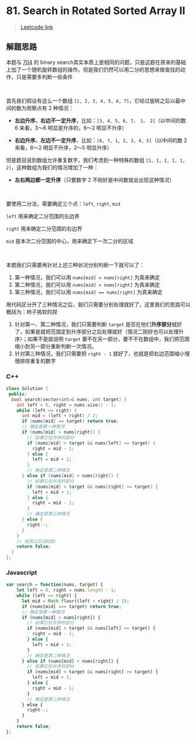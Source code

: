 # 81. Search in Rotated Sorted Array II

> [Leetcode link](https://leetcode.com/problems/search-in-rotated-sorted-array-ii/)



## 解题思路

本题与 [704](../easy/704.md) 的 binary search其实本质上是相同的问题，只是这题在原来的基础上加了一个随机旋转数组的操作。但是我们仍然可以用二分的思想来做查找的动作，只是需要多判断一些条件

<br />

首先我们假设有这么一个数组 `[1, 2, 3, 4, 5, 6, 7]`，它经过旋转之后以最中间的数为观察点有 2 种情况：

- **左边升序、右边不一定升序**，比如：`[3, 4, 5, 6, 7， 1， 2]`（以中间的数 6 来看，3～6 明显是升序的，6～2 明显不升序）

- **右边升序、左边不一定升序**，比如：`[6, 7, 1, 2, 3, 4, 5]`（以中间的数 2 来看，6～2 明显不升序，2～5 明显升序）

但是题目说到数组允许重复数字，我们考虑到一种特殊的数组 `[1, 1, 1, 1, 1, 2]`，这种数组为我们的情况增加了一种：

- **左右两边都一定升序**（只要数字 2 不刚好是中间数就会出现这种情况）  

 <br />

要使用二分法，需要确定三个点：`left`, `right`, `mid`

`left` 用来确定二分范围的左边界

`right` 用来确定二分范围的右边界

`mid` 是本次二分范围的中心，用来确定下一次二分的区域  

 <br />

本题我们只需要再针对上述三种状况分别判断一下就可以了：

1. 第一种情况，我们可以用  `nums[mid] > nums[right]` 为真来确定
2. 第二种情况，我们可以用  `nums[mid] < nums[right]` 为真来确定
3. 第三种情况，我们可以用  `nums[mid] == nums[right]` 为真来确定

用代码区分开了三种情况之后，我们只需要分别处理就好了，这里我们的思路可以概括为：柿子挑软的捏

1. 针对第一、第二种情况，我们只需要判断 `target` 是否在他们**升序部分**就好了，如果是就把范围定到升序部分之后处理就好（情况二刚好也可以处理升序）；如果不是就说明 `target` 要不在另一部分，要不不在数组中，我们把范围缩小到另一部分重新判断一次情况。
2. 针对第三种情况，我们只需要把 `right - 1` 就好了，也就是把右边范围缩小慢慢排除重复的数字



### C++

```cpp
class Solution {
 public:
  bool search(vector<int>& nums, int target) {
    int left = 0, right = nums.size() - 1;
    while (left <= right) {
      int mid = (left + right) / 2;
      if (nums[mid] == target) return true;
      // 确定是第一种情况
      if (nums[mid] > nums[right]) {
        // 如果它在升序的部分
        if (nums[mid] > target && nums[left] <= target) {
          right = mid - 1;
        } else {
          left = mid + 1;
        }
        // 确定是第二种情况
      } else if (nums[mid] < nums[right]) {
        // 如果它在升序的部分
        if (nums[mid] < target && nums[right] >= target) {
          left = mid + 1;
        } else {
          right = mid - 1;
        }
        // 确定是第三种情况
      } else {
        right--;
      }
    }
    // 找完之后没找到
    return false;
  }
};
```



### Javascript

```js
var search = function(nums, target) {
    let left = 0, right = nums.length - 1;
    while (left <= right) {
      let mid = Math.floor((left + right) / 2);
      if (nums[mid] === target) return true;
      // 确定是第一种情况
      if (nums[mid] > nums[right]) {
        // 如果它在升序的部分
        if (nums[mid] > target && nums[left] <= target) {
          right = mid - 1;
        } else {
          left = mid + 1;
        }
        // 确定是第二种情况
      } else if (nums[mid] < nums[right]) {
        // 如果它在升序的部分
        if (nums[mid] < target && nums[right] >= target) {
          left = mid + 1;
        } else {
          right = mid - 1;
        }
        // 确定是第三种情况
      } else {
        right--;
      }
    }
    return false;
};
```

